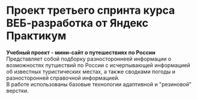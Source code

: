 # Проект третьего спринта курса ВЕБ-разработка от Яндекс Практикум
**Учебный проект - мини-сайт о путешествиях по России**  
Представляет собой подборку разностороннеей информации о возможностях путшествий по России с исчерпывающей информацией об известных туристических местах, а также сводками погоды и разносторонней справочной информацией.  
В работе использованы базовые технологии адаптивной и "резиновой" верстки.
